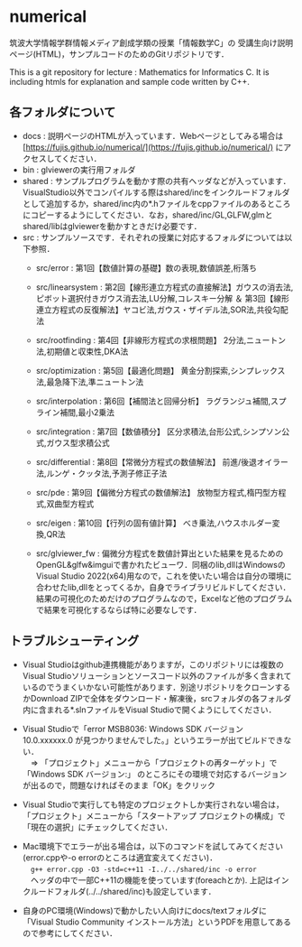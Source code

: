 # numerical
筑波大学情報学群情報メディア創成学類の授業「情報数学C」の
受講生向け説明ページ(HTML)，サンプルコードのためのGitリポジトリです．

This is a git repository for lecture : Mathematics for Informatics C. 
It is including htmls for explanation and sample code written by C++. 

## 各フォルダについて
* docs : 説明ページのHTMLが入っています．Webページとしてみる場合は [https://fujis.github.io/numerical/](https://fujis.github.io/numerical/) にアクセスしてください．
* bin : glviewerの実行用フォルダ
* shared : サンプルプログラムを動かす際の共有ヘッダなどが入っています．VisualStudio以外でコンパイルする際はshared/incをインクルードフォルダとして追加するか，shared/inc内の*.hファイルをcppファイルのあるところにコピーするようにしてください．なお，shared/inc/GL,GLFW,glmとshared/libはglviewerを動かすときだけ必要です．
* src : サンプルソースです．それぞれの授業に対応するフォルダについては以下参照．
  * src/error : 第1回【数値計算の基礎】数の表現,数値誤差,桁落ち
  * src/linearsystem : 第2回【線形連立方程式の直接解法】ガウスの消去法,ピボット選択付きガウス消去法,LU分解,コレスキー分解 ＆ 第3回【線形連立方程式の反復解法】ヤコビ法,ガウス・ザイデル法,SOR法,共役勾配法
  * src/rootfinding : 第4回【非線形方程式の求根問題】 2分法,ニュートン法,初期値と収束性,DKA法
  * src/optimization : 第5回【最適化問題】 黄金分割探索,シンプレックス法,最急降下法,準ニュートン法
  * src/interpolation : 第6回【補間法と回帰分析】 ラグランジュ補間,スプライン補間,最小2乗法
  * src/integration : 第7回【数値積分】 区分求積法,台形公式,シンプソン公式,ガウス型求積公式
  * src/differential : 第8回【常微分方程式の数値解法】 前進/後退オイラー法,ルンゲ・クッタ法,予測子修正子法
  * src/pde : 第9回【偏微分方程式の数値解法】 放物型方程式,楕円型方程式,双曲型方程式
  * src/eigen : 第10回【行列の固有値計算】 べき乗法,ハウスホルダー変換,QR法

  * src/glviewer_fw : 偏微分方程式を数値計算出といた結果を見るためのOpenGL&glfw&imguiで書かれたビューワ．同梱のlib,dllはWindowsのVisual Studio 2022(x64)用なので，これを使いたい場合は自分の環境に合わせたlib,dllをとってくるか，自身でライブラリビルドしてください．結果の可視化のためだけのプログラムなので，Excelなど他のプログラムで結果を可視化するならば特に必要なしです．


## トラブルシューティング
 - Visual Studioはgithub連携機能がありますが，このリポジトリには複数のVisual Studioソリューションとソースコード以外のファイルが多く含まれているのでうまくいかない可能性があります．別途リポジトリをクローンするかDownload ZIPで全体をダウンロード・解凍後，srcフォルダの各フォルダ内に含まれる*.slnファイルをVisual Studioで開くようにしてください．

 - Visual Studioで「error MSB8036: Windows SDK バージョン 10.0.xxxxxx.0 が見つかりませんでした。」というエラーが出てビルドできない．  
　⇒ 「プロジェクト」メニューから「プロジェクトの再ターゲット」で「Windows SDK バージョン:」 のところにその環境で対応するバージョンが出るので，問題なければそのまま「OK」をクリック
 - Visual Studioで実行しても特定のプロジェクトしか実行されない場合は，「プロジェクト」メニューから「スタートアップ プロジェクトの構成」で「現在の選択」にチェックしてください．

 - Mac環境下でエラーが出る場合は，以下のコマンドを試してみてください(error.cppや-o errorのところは適宜変えてください)．  
　`g++ error.cpp -O3 -std=c++11 -I../../shared/inc -o error`  
　ヘッダの中で一部C++11の機能を使っています(foreachとか). 上記はインクルードフォルダ(../../shared/inc)も設定しています．
 
 - 自身のPC環境(Windows)で動かしたい人向けにdocs/textフォルダに「Visual Studio Community インストール方法」というPDFを用意してあるので参考にしてください．
